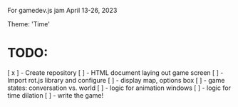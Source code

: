 For gamedev.js jam April 13-26, 2023

Theme: 'Time'

# TODO:

[ x ] - Create repository
[ ] - HTML document laying out game screen
[ ] - Import rot.js library and configure
[ ] - display map, options box
[ ] - game states: conversation vs. world
[ ] - logic for animation windows
[ ] - logic for time dilation
[ ] - write the game!
